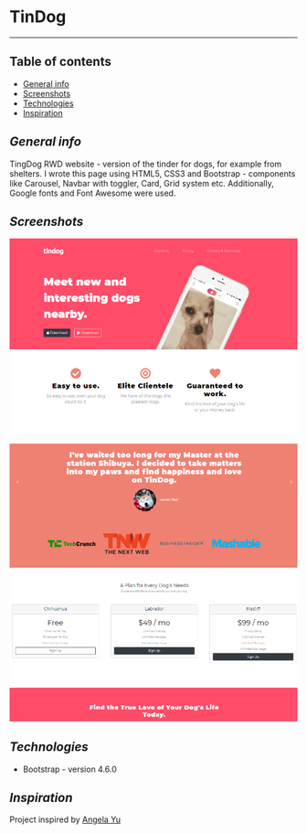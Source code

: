 # TinDog

***

## Table of contents

* [General info](#general-info)
* [Screenshots](#screenshots)
* [Technologies](#technologies)
* [Inspiration](#inspiration)

## _General info_

TingDog RWD website - version of the tinder for dogs, for example from shelters. I wrote this page using HTML5, CSS3 and Bootstrap - components like Carousel, Navbar with toggler, Card, Grid system etc. Additionally, Google fonts and Font Awesome were used. 

## _Screenshots_

![Screenshot from TinDog_1](screenshots/screenshot_1.png)

![Screenshot from TinDog_2](screenshots/screenshot_2.png)

## _Technologies_
* Bootstrap - version 4.6.0

## _Inspiration_

 Project inspired by [Angela Yu](https://www.appbrewery.co)
